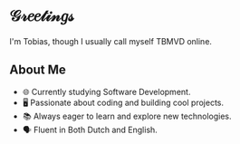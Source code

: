 # 𝒢𝓇𝑒𝑒𝓉𝒾𝓃𝑔𝓈

I'm Tobias, though I usually call myself TBMVD online. 


## About Me
- 🌐 Currently studying Software Development.
- 🖥️ Passionate about coding and building cool projects.
- 📚 Always eager to learn and explore new technologies.
- 🗣 Fluent in Both Dutch and English.
